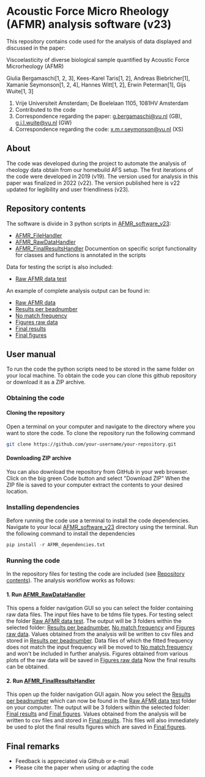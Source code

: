 # Acoustic Force Micro Rheology (AFMR) analysis software (v23)

This repository contains code used for the analysis of data displayed and discussed in the paper:

Viscoelasticity of diverse biological sample quantified by Acoustic Force Microrheology (AFMR)

Giulia Bergamaschi[1, 2, 3], Kees-Karel Taris[1, 2], Andreas Biebricher[1], Xamanie Seymonson[1, 2, 4], Hannes Witt[1, 2], Erwin Peterman[1], Gijs Wuite[1, 3]

1. Vrije Universiteit Amsterdam; De Boelelaan 1105, 1081HV Amsterdam
2. Contributed to the code
3. Correspondence regarding the paper: g.bergamaschi@vu.nl (GB), g.j.l.wuite@vu.nl (GW)
4. Correspondence regarding the code: x.m.r.seymonson@vu.nl (XS)

## About

The code was developed during the project to automate the analysis of rheology data obtain from our homebuild AFS setup. The first iterations of the code were developed in 2019 (v19). 
The version used for analysis in this paper was finalized in 2022 (v22). The version published here is v22 updated for legibility and user friendliness (v23).

## Repository contents 
The software is divide in 3 python scripts in [AFMR_software_v23]():
* [AFMR_FileHandler]()
* [AFMR_RawDataHandler]()
* [AFMR_FinalResultsHandler]()
Documention on specific script functionality for classes and functions is annotated in the scripts

Data for testing the script is also included:
* [Raw AFMR data test]()

An example of complete analysis output can be found in:
* [Raw AFMR data]()
* [Results per beadnumber]()
* [No match frequency]()
* [Figures raw data]()
* [Final results]()
* [Final figures]()

## User manual
To run the code the python scripts need to be stored in the same folder on your local machine. 
To obtain the code you can clone this github repository or download it as a ZIP archive.

### Obtaining the code
#### Cloning the repository
Open a terminal on your computer and navigate to the directory where you want to store the code. 
To clone the repository run the following command

```bash
git clone https://github.com/your-username/your-repository.git
```
#### Downloading ZIP archive 
You can also download the repository from GitHub in your web browser.
Click on the big green Code button and select "Download ZIP"
When the ZIP file is saved to your computer extract the contents to your desired location.

### Installing dependencies
Before running the code use a terminal to install the code dependencies.
Navigate to your local [AFMR_software_v23]() directory using the terminal.
Run the following command to install the dependencies

```python
pip install -r AFMR_dependencies.txt
```

### Running the code
In the repository files for testing the code are included (see [Repository contents](#repository-contents)).
The analysis workflow works as follows:
#### 1. Run [AFMR_RawDataHandler]()
This opens a folder navigation GUI so you can select the folder containing raw data files. 
The input files have to be tdms file types. For testing select the folder [Raw AFMR data test]().
The output will be 3 folders within the selected folder: [Results per beadnumber](), [No match frequency]() and [Figures raw data]().
Values obtained from the analysis will be written to csv files and stored in [Results per beadnumber](). 
Data files of which the fitted frequency does not match the input frequency will be moved to [No match frequency]() and won't be included in further analysis.
Figures obtained from various plots of the raw data will be saved in [Figures raw data]()
Now the final results can be obtained.

#### 2. Run [AFMR_FinalResultsHandler]()
This open up the folder navigation GUI again. Now you select the [Results per beadnumber]() which can now be found in the [Raw AFMR data test]() folder on your computer.
The output will be 3 folders within the selected folder: [Final results]() and [Final figures]().
Values obtained from the analysis will be written to csv files and stored in [Final results]().
This files will also immediately be used to plot the final results figures which are saved in [Final figures]().

## Final remarks
* Feedback is appreciated via Github or e-mail
* Please cite the paper when using or adapting the code 
